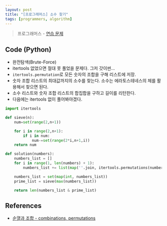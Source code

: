 ```yaml
---
layout: post
title: "[프로그래머스] 소수 찾기"
tags: [programmers, algorithm]
---
```

> 프로그래머스 - [연습 문제](https://programmers.co.kr/learn/courses/30/lessons/42839)

## Code (Python)

* 완전탐색(Brute-Force)
* itertools 없었으면 절대 못 풀었을 문제다. 그저 갓이썬...
* `itertools.permutation`로 모든 숫자의 조합을 구해 리스트에 저장.
* 숫자 조합 리스트의 최대값까지의 소수를 찾는다. 소수는 에라토스테네스의 체를 활용해서 찾으면 된다.
* 소수 리스트와 숫자 조합 리스트의 합집합을 구하고 길이를 리턴한다.
* 다음에는 itertools 없이 풀어봐야겠다.

```python
import itertools

def sieve(n):
    num=set(range(2,n+1))

    for i in range(2,n+1):
        if i in num:
            num-=set(range(2*i,n+1,i))
    return num

def solution(numbers):
    numbers_list = []
    for i in range(1, len(numbers) + 1):
        numbers_list += list(map(''.join, itertools.permutations(numbers,i)))

    numbers_list = set(map(int, numbers_list))
    prime_list = sieve(max(numbers_list))

    return len(numbers_list & prime_list)
```

## References

* [순열과 조합 - combinations, permutations](https://programmers.co.kr/learn/courses/4008/lessons/12836)
